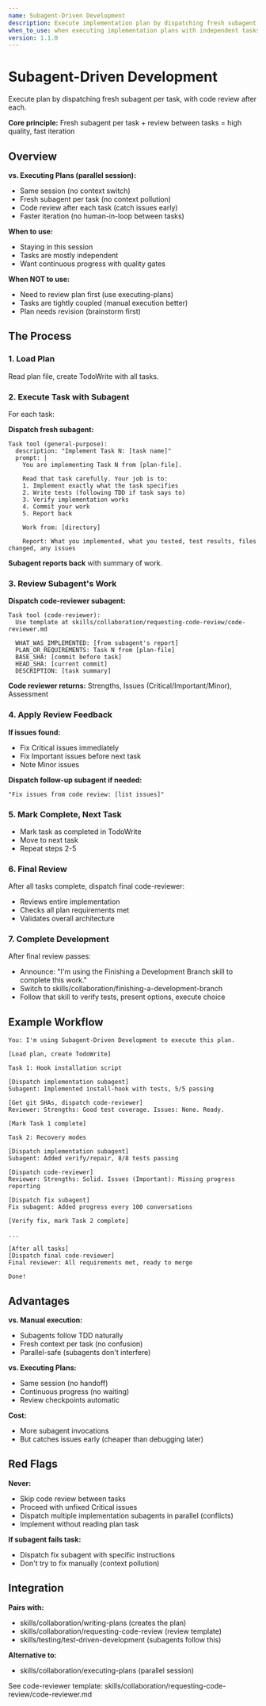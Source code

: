 ```yaml
---
name: Subagent-Driven Development
description: Execute implementation plan by dispatching fresh subagent for each task, with code review between tasks
when_to_use: when executing implementation plans with independent tasks in the current session, using fresh subagents with review gates
version: 1.1.0
---
```


# Subagent-Driven Development

Execute plan by dispatching fresh subagent per task, with code review after each.

**Core principle:** Fresh subagent per task + review between tasks = high quality, fast iteration

## Overview

**vs. Executing Plans (parallel session):**
- Same session (no context switch)
- Fresh subagent per task (no context pollution)
- Code review after each task (catch issues early)
- Faster iteration (no human-in-loop between tasks)

**When to use:**
- Staying in this session
- Tasks are mostly independent
- Want continuous progress with quality gates

**When NOT to use:**
- Need to review plan first (use executing-plans)
- Tasks are tightly coupled (manual execution better)
- Plan needs revision (brainstorm first)

## The Process

### 1. Load Plan

Read plan file, create TodoWrite with all tasks.

### 2. Execute Task with Subagent

For each task:

**Dispatch fresh subagent:**
```
Task tool (general-purpose):
  description: "Implement Task N: [task name]"
  prompt: |
    You are implementing Task N from [plan-file].

    Read that task carefully. Your job is to:
    1. Implement exactly what the task specifies
    2. Write tests (following TDD if task says to)
    3. Verify implementation works
    4. Commit your work
    5. Report back

    Work from: [directory]

    Report: What you implemented, what you tested, test results, files changed, any issues
```

**Subagent reports back** with summary of work.

### 3. Review Subagent's Work

**Dispatch code-reviewer subagent:**
```
Task tool (code-reviewer):
  Use template at skills/collaboration/requesting-code-review/code-reviewer.md

  WHAT_WAS_IMPLEMENTED: [from subagent's report]
  PLAN_OR_REQUIREMENTS: Task N from [plan-file]
  BASE_SHA: [commit before task]
  HEAD_SHA: [current commit]
  DESCRIPTION: [task summary]
```

**Code reviewer returns:** Strengths, Issues (Critical/Important/Minor), Assessment

### 4. Apply Review Feedback

**If issues found:**
- Fix Critical issues immediately
- Fix Important issues before next task
- Note Minor issues

**Dispatch follow-up subagent if needed:**
```
"Fix issues from code review: [list issues]"
```

### 5. Mark Complete, Next Task

- Mark task as completed in TodoWrite
- Move to next task
- Repeat steps 2-5

### 6. Final Review

After all tasks complete, dispatch final code-reviewer:
- Reviews entire implementation
- Checks all plan requirements met
- Validates overall architecture

### 7. Complete Development

After final review passes:
- Announce: "I'm using the Finishing a Development Branch skill to complete this work."
- Switch to skills/collaboration/finishing-a-development-branch
- Follow that skill to verify tests, present options, execute choice

## Example Workflow

```
You: I'm using Subagent-Driven Development to execute this plan.

[Load plan, create TodoWrite]

Task 1: Hook installation script

[Dispatch implementation subagent]
Subagent: Implemented install-hook with tests, 5/5 passing

[Get git SHAs, dispatch code-reviewer]
Reviewer: Strengths: Good test coverage. Issues: None. Ready.

[Mark Task 1 complete]

Task 2: Recovery modes

[Dispatch implementation subagent]
Subagent: Added verify/repair, 8/8 tests passing

[Dispatch code-reviewer]
Reviewer: Strengths: Solid. Issues (Important): Missing progress reporting

[Dispatch fix subagent]
Fix subagent: Added progress every 100 conversations

[Verify fix, mark Task 2 complete]

...

[After all tasks]
[Dispatch final code-reviewer]
Final reviewer: All requirements met, ready to merge

Done!
```

## Advantages

**vs. Manual execution:**
- Subagents follow TDD naturally
- Fresh context per task (no confusion)
- Parallel-safe (subagents don't interfere)

**vs. Executing Plans:**
- Same session (no handoff)
- Continuous progress (no waiting)
- Review checkpoints automatic

**Cost:**
- More subagent invocations
- But catches issues early (cheaper than debugging later)

## Red Flags

**Never:**
- Skip code review between tasks
- Proceed with unfixed Critical issues
- Dispatch multiple implementation subagents in parallel (conflicts)
- Implement without reading plan task

**If subagent fails task:**
- Dispatch fix subagent with specific instructions
- Don't try to fix manually (context pollution)

## Integration

**Pairs with:**
- skills/collaboration/writing-plans (creates the plan)
- skills/collaboration/requesting-code-review (review template)
- skills/testing/test-driven-development (subagents follow this)

**Alternative to:**
- skills/collaboration/executing-plans (parallel session)

See code-reviewer template: skills/collaboration/requesting-code-review/code-reviewer.md
